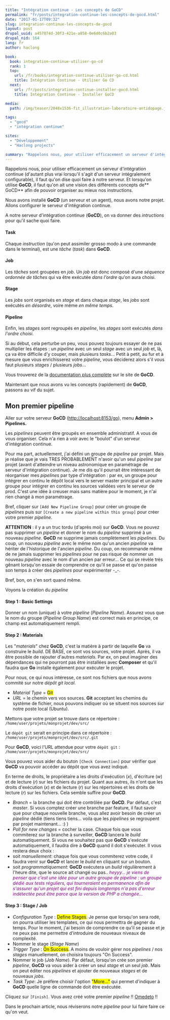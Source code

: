 ```yaml
---
title: "Intégration continue - Les concepts de GoCD"
permalink: "fr/posts/integration-continue-les-concepts-de-gocd.html"
date: "2017-01-17T09:32"
slug: integration-continue-les-concepts-de-gocd
layout: post
drupal_uuid: a457074d-30f3-421e-a858-0e6d0c6b2a03
drupal_nid: 164
lang: fr
author: haclong

book:
  book: integration-continue-utiliser-go-cd
  rank: 1
  top:
    url: /fr/books/integration-continue-utiliser-go-cd.html
    title: Intégration Continue - Utiliser Go CD
  next:
    url: /fr/posts/integration-continue-installer-gocd.html
    title: Intégration Continue - Installer GoCD

media:
  path: /img/teaser/2048x1536-fit_illustration-laboratoire-antidopage.jpg

tags:
  - "gocd"
  - "intégration continue"

sites:
  - "Développement"
  - "Haclong projects"

summary: "Rappelons nous, pour utiliser efficacement un serveur d'intégration continue (d'autant plus vrai lorsqu'il s'agit d'un serveur intégralement configurable), il faut qu'on dise quoi faire à notre serveur. Et lorsqu'on utilise GoCD, il faut qu'on ait une vision des différents concepts de GoCD afin de pouvoir organiser au mieux nos instructions."
---
```


Rappelons nous, pour utiliser efficacement un serveur d'intégration continue (d'autant plus vrai lorsqu'il s'agit d'un serveur intégralement configurable), il faut qu'on dise quoi faire à notre serveur. Et lorsqu'on utilise **GoCD**, il faut qu'on ait une vision des différents concepts de** GoCD** afin de pouvoir organiser au mieux nos instructions.

Nous avons installé **GoCD** (un serveur et un agent), nous avons notre projet. Allons configurer le serveur d'intégration continue.

A notre serveur d'intégration continue (**GoCD**), on va donner des *intructions* pour qu'il sache quoi faire.

#### Task

Chaque *instruction* (qu'on peut assimiler grosso modo à une commande dans le terminal), est une *tâche* (*task*) dans **GoCD**.

#### Job

Les *tâches* sont groupées en *job*. Un *job* est donc composé d'une *séquence ordonnée de tâches* qui va être exécutée *dans l'ordre* qu'on aura choisi.

#### Stage

Les *jobs* sont organisés en *stage* et dans chaque *stage*, les *jobs* sont exécutés *en désordre*, voire même *en même temps*.

#### Pipeline

Enfin, les *stages* sont regroupés en *pipeline*, les *stages* sont exécutés *dans l'ordre choisi*.

Si au début, cela perturbe un peu, vous pouvez toujours essayer de ne pas multiplier les étapes : un *pipeline* avec un seul *stage* avec un seul *job* et, là, ça va être difficile d'y couper, mais plusieurs *tasks*... Petit à petit, au fur et à mesure que vous enrichisserez votre *pipeline*, vous déciderez alors s'il vous faut plusieurs *stages* / plusieurs *jobs*...

Vous trouverez de la <a href="https://docs.go.cd/current/introduction/concepts_in_go.html" target="_blank">documentation plus complète</a> sur le site de **GoCD**.

Maintenant que nous avons vu les concepts (rapidement) de **GoCD**, passons au vif du sujet.

## Mon premier pipeline

Aller sur votre serveur **GoCD** (<a href="#">http://localhost:8153/go</a>), menu **Admin > Pipelines.**

Les *pipelines* peuvent être groupés en ensemble administratif. A vous de vous organiser. Cela n'a rien à voir avec le "boulot" d'un serveur d'intégration continue.

Pour ma part, actuellement, j'ai défini un groupe de *pipeline* par projet. Mais je réalise que je vais TRES PROBABLEMENT n'avoir qu'un seul *pipeline* par projet (avant d'atteindre un niveau astronomique en paramétrage de serveur d'intégration continue). Je me dis qu'il pourrait être intéressant de réorganiser mes *pipelines* par type d'intégration : par ex, un groupe pour intégrer en continu le dépôt local vers le server master principal et un autre groupe pour intégrer en continu les sources validées vers le serveur de prod. C'est une idée à creuser mais sans matière pour le moment, je n'ai rien changé à mon paramétrage.

Bref, cliquer sur `[Add New Pipeline Group]` pour créer un groupe de *pipelines* puis sur `[Create a new pipeline within this group]` pour créer votre premier *pipeline*.

**ATTENTION** : il y a un truc tordu (d'après moi) sur **GoCD**. Vous ne pouvez pas supprimer un *pipeline* et donner le nom du *pipeline* supprimé à un nouveau *pipeline*. **GoCD** ne supprime jamais complètement les *pipelines*. Du coup, un nouveau *pipeline* avec le même nom qu'un ancien *pipeline* va hériter de l'historique de l'ancien *pipeline*. Du coup, on recommande même de ne jamais supprimer les *pipelines* pour ne pas risque de nommer un nouveau *pipeline* avec le nom d'un ancien par erreur... Ce qui se révèle très gênant lorsqu'on essaie de comprendre ce qu'il se passe et qu'on passe son temps à créer des *pipelines* pour expérimenter -_-.

Bref, bon, on s'en sort quand même.

Voyons la création du *pipeline*

#### Step 1 : Basic Settings

Donner un nom (unique) à votre *pipeline* (*Pipeline Name*).
Assurez vous que le nom du groupe (*Pipeline Group Name*) est correct mais en principe, ce champ est automatiquement rempli.

#### Step 2 : Materials

Les "*materials*" chez **GoCD**, c'est la matière à partir de laquelle **Go** va construire le *build*. DE BASE, ce sont vos sources, votre projet. Après, il va être possible de rajouter d'autres *materials*. Par ex, on peut imaginer des dépendances qui ne pourront pas être installées avec **Composer** et qu'il faudra que **Go** installe également pour exécuter le projet.

Pour nous, ce qui nous intéresse, ce sont nos fichiers que nous avons commité sur notre *dépôt git local*.

- *Material Type* = <span style="background-color:#ffff00;">Git</span>
- *URL* = le chemin vers vos sources. **Git** acceptant les chemins du système de fichier, nous pouvons indiquer où se situent nos sources sur notre poste local (Ubuntu).

Mettons que votre projet se trouve dans ce répertoire : `/home/user/projets/monprojet/dev/src/`

Le `dépôt git` serait en principe dans ce répertoire : `/home/user/projets/monprojet/dev/src/.git`

Pour **GoCD**, voici l'URL attendue pour votre `dépôt git` : `/home/user/projets/monprojet/dev/src/`

Vous pouvez vous aider du bouton `[Check Connection]` pour vérifier que **GoCD** va pouvoir accéder au dépôt que vous avez indiqué.

En terme de droits, le propriétaire a les droits d'exécution (*x*), d'écriture (*w*) et de lecture (*r*) sur les fichiers du projet. Quant aux autres, ils n'ont que les droits d'exécution (*x*) et de lecture (*r*) sur les répertoires et les droits de lecture (*r*) sur les fichiers. Cela semble suffire pour **GoCD**.

- *Branch* = la branche qui doit être contrôlée par **GoCD**. Par défaut, c'est *master*. Si vous comptez créer une branche par feature, il faut savoir que pour chaque nouvelle branche, vous allez avoir besoin de créer un *pipeline* dédié (tiens tiens tiens... voila que les *pipelines* se regroupent par projet maintenant... :) )
- *Poll for new changes* = cocher la case. Chaque fois que vous commiterez sur la branche à surveiller, **GoCD** lancera le *build* automatiquement. Si vous ne souhaitez pas que **GoCD** s'exécute automatiquement, il faudra dire à **GoCD** quand il doit s'exécuter. Il vous restera deux choix :
- soit *manuellement*: chaque fois que vous commiterez votre code, il faudra venir sur **GoCD** et lancer le *build* en cliquant sur un bouton.
- soit *programmatiquement*: **GoCD** exécutera un *build* régulièrement à l'heure dite, que le source ait changé ou pas.. <span style="color:#800080;">*heyyy... je viens de penser que c'est une idée pour un autre groupe de pipeline : un groupe dédié aux tests réguliers, qui tourneraient en permanence afin de s'assurer qu'un projet qui est fini depuis longtemps n'a pas d'erreur indétectée peut être parce que la version de PHP a changée...*</span>

#### Step 3 : Stage / Job

- *Configuration Type* : <span style="background-color:#ffff00;">Define Stages</span>. Je pense que lorsqu'on sera rodé, on pourra utiliser les templates, ce qui nous permettra de gagner du temps. Pour le moment, j'ai besoin de comprendre ce qu'il se passe et je ne peux pas me permettre d'introduire de nouveaux niveaux de complexité.
- Nommer le stage (*Stage Name*)
- *Trigger Type* : <span style="background-color:#ffff00;">On Success</span>. A moins de vouloir gérer nos *pipelines* / nos *stages* manuellement, on choisira toujours "On Success".
- Nommer le job (*Job Name*). Par défaut, lorsqu'on crée son premier *pipeline*, **GoCD** va vous aider à créer un seul *stage* et un seul *job*. Mais on peut éditer nos *pipelines* et ajouter de nouveaux *stages* et de nouveaux *jobs*.
- *Task Type*: Je préfère choisir l'option <span style="background-color:#ffff00;">"More..."</span> qui permet d'indiquer à **GoCD** quelle ligne de commande doit être exécutée.

Cliquez sur `[Finish]`. Vous avez créé votre premier *pipeline* !! <a href="https://fr.wiktionary.org/wiki/%E3%81%8A%E3%82%81%E3%81%A7%E3%81%A8%E3%81%86" target="_blank">Omedeto</a> !!

Dans le prochain article, nous réviserons notre *pipeline* pour lui faire faire ce qu'on veut.
